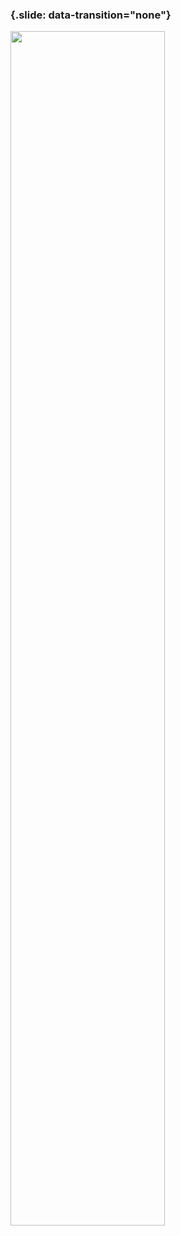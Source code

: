 ### {.slide: data-transition="none"}

<img src="../slides/diagrams/Jean-Dominique_Bauby.jpg" align="center" width="70%" style="background:none; border:none; box-shadow:none;">
